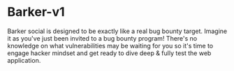 # Barker-v1
Barker social is designed to be exactly like a real bug bounty target. Imagine it as you've just been invited to a bug bounty program! There's no knowledge on what vulnerabilities may be waiting for you so it's time to engage hacker mindset and get ready to dive deep &amp; fully test the web application. 
